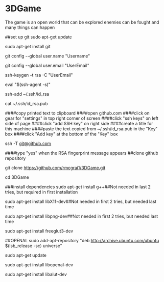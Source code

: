 # 3DGame

The game is an open world that can be explored enemies can be fought and many things can happen

##set up git
sudo apt-get update

sudo apt-get install git

git config --global user.name "Username"

git config --global user.email "UserEmail"

ssh-keygen -t rsa -C "UserEmail"

eval "$(ssh-agent -s)"

ssh-add ~/.ssh/id_rsa

cat ~/.ssh/id_rsa.pub

####copy printed text to clipboard
####open github.com
####click on gear for "settings" in top right corner of screen
####click "ssh keys" on left side of page
####click "add SSH key" on right side
####create a title for this machine
####paste the text copied from ~/.ssh/id_rsa.pub in the "Key" box
####click "Add key" at the bottom of the "Key" box

ssh -T git@github.com

####type "yes" when the RSA fingerprint message appears
##clone github repository

git clone https://github.com/rmcgrai1/3DGame.git

cd 3DGame

###install dependencies
sudo apt-get install g++##Not needed in last 2 tries, but required in first installation

sudo apt-get install libX11-dev##Not needed in first 2 tries, but needed last time

sudo apt-get install libpng-dev##Not needed in first 2 tries, but needed last time

sudo apt-get install freeglut3-dev

##OPENAL
sudo add-apt-repository "deb http://archive.ubuntu.com/ubuntu $(lsb_release -sc) universe"

sudo apt-get update

sudo apt-get install libopenal-dev

sudo apt-get install libalut-dev


